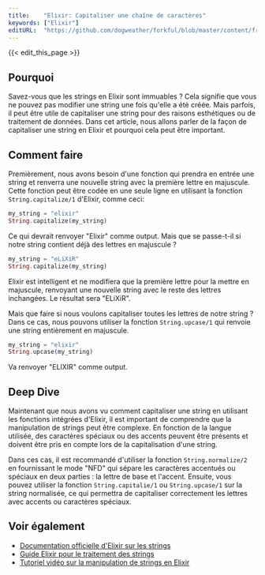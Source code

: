 ```yaml
---
title:    "Elixir: Capitaliser une chaîne de caractères"
keywords: ["Elixir"]
editURL:  "https://github.com/dogweather/forkful/blob/master/content/fr/elixir/capitalizing-a-string.md"
---
```


{{< edit_this_page >}}

## Pourquoi

Savez-vous que les strings en Elixir sont immuables ? Cela signifie que vous ne pouvez pas modifier une string une fois qu'elle a été créée. Mais parfois, il peut être utile de capitaliser une string pour des raisons esthétiques ou de traitement de données. Dans cet article, nous allons parler de la façon de capitaliser une string en Elixir et pourquoi cela peut être important. 

## Comment faire

Premièrement, nous avons besoin d'une fonction qui prendra en entrée une string et renverra une nouvelle string avec la première lettre en majuscule. Cette fonction peut être codée en une seule ligne en utilisant la fonction `String.capitalize/1` d'Elixir, comme ceci:

```Elixir
my_string = "elixir"
String.capitalize(my_string)
```

Ce qui devrait renvoyer "Elixir" comme output. Mais que se passe-t-il si notre string contient déjà des lettres en majuscule ?

```Elixir
my_string = "eLiXiR"
String.capitalize(my_string)
```

Elixir est intelligent et ne modifiera que la première lettre pour la mettre en majuscule, renvoyant une nouvelle string avec le reste des lettres inchangées. Le résultat sera "ELiXiR". 

Mais que faire si nous voulons capitaliser toutes les lettres de notre string ? Dans ce cas, nous pouvons utiliser la fonction `String.upcase/1` qui renvoie une string entièrement en majuscule. 

```Elixir
my_string = "elixir"
String.upcase(my_string)
```

Va renvoyer "ELIXIR" comme output. 

## Deep Dive

Maintenant que nous avons vu comment capitaliser une string en utilisant les fonctions intégrées d'Elixir, il est important de comprendre que la manipulation de strings peut être complexe. En fonction de la langue utilisée, des caractères spéciaux ou des accents peuvent être présents et doivent être pris en compte lors de la capitalisation d'une string. 

Dans ces cas, il est recommandé d'utiliser la fonction `String.normalize/2` en fournissant le mode "NFD" qui sépare les caractères accentués ou spéciaux en deux parties : la lettre de base et l'accent. Ensuite, vous pouvez utiliser la fonction `String.capitalie/1` ou `String.upcase/1` sur la string normalisée, ce qui permettra de capitaliser correctement les lettres avec accents ou caractères spéciaux. 

## Voir également

- [Documentation officielle d'Elixir sur les strings](https://hexdocs.pm/elixir/String.html)
- [Guide Elixir pour le traitement des strings](https://elixirschool.com/fr/lessons/basics/string/)
- [Tutoriel vidéo sur la manipulation de strings en Elixir](https://www.youtube.com/watch?v=UjvNLcYsXUs)